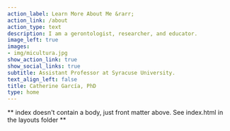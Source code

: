 ```yaml
---
action_label: Learn More About Me &rarr;
action_link: /about
action_type: text
description: I am a gerontologist, researcher, and educator. 
image_left: true
images:
- img/micultura.jpg
show_action_link: true
show_social_links: true
subtitle: Assistant Professor at Syracuse University.
text_align_left: false
title: Catherine García, PhD
type: home
---
```


** index doesn't contain a body, just front matter above.
See index.html in the layouts folder **
